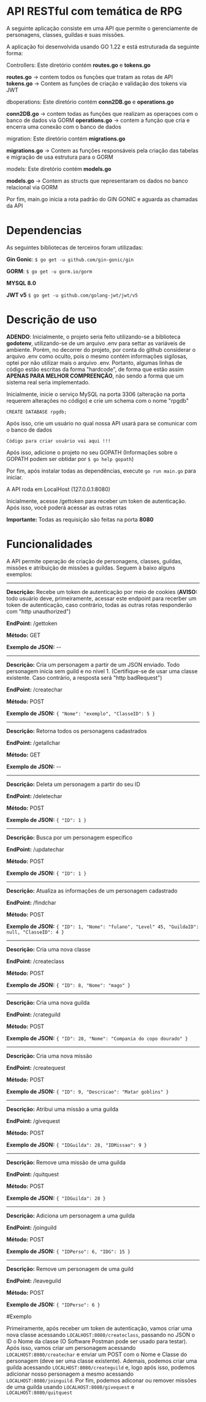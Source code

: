 # API RESTful com temática de RPG

A seguinte aplicação consiste em uma API que permite o gerenciamente de personagens, classes, guildas e suas missões.

A aplicação foi desenvolvida usando GO 1.22 e está estruturada da seguinte forma:

Controllers: Este diretório contém **routes.go** e **tokens.go**

**routes.go** -> contem todos os funções que tratam as rotas de API
**tokens.go** -> Contem as funções de criação e validação dos tokens via JWT

dboperations: Este diretório contém **conn2DB.go** e **operations.go**

**conn2DB.go** -> contem todas as funções que realizam as operaçoes com o banco de dados via GORM
**operations.go** -> contem a função que cria e encerra uma conexão com o banco de dados

migration: Este diretório contém **migrations.go**

**migrations.go** -> Contem as funções responsáveis pela criação das tabelas e migração de usa estrutura para o GORM

models: Este diretório contém **models.go**

**models.go** -> Contem as structs que representaram os dados no banco relacional via GORM

Por fim, main.go inicia a rota padrão do GIN GONIC e aguarda as chamadas da API

# Dependencias

As seguintes bibliotecas de terceiros foram utilizadas:

**Gin Gonic**: ``` $ go get -u github.com/gin-gonic/gin ```

**GORM**: ```$ go get -u gorm.io/gorm```

**MYSQL 8.0**

**JWT v5** ```$ go get -u github.com/golang-jwt/jwt/v5```

# Descrição de uso

**ADENDO**: Inicialmente, o projeto seria feito utilizando-se a biblioteca **godotenv**, utilizando-se de um arquivo .env para settar as variáveis de ambiente. Porém, no decorrer do projeto, por conta do github considerar o arquivo .env como oculto, pois o mesmo contém informações sigilosas, optei por não utilizar mais o arquivo .env. Portanto, algumas linhas de código estão escritas da forma "hardcode", de forma que estão assim **APENAS PARA MELHOR COMPREENÇÃO**, não sendo a forma que um sistema real seria implementado.

Inicialmente, inicie o serviço MySQL na porta 3306 (alteração na porta requerem alterações no código) e crie um schema com o nome "rpgdb"

```CREATE DATABASE rpgdb;```

Após isso, crie um usuário no qual nossa API usará para se comunicar com o banco de dados

```Código para criar usuário vai aqui !!!```

Após isso, adicione o projeto no seu GOPATH (Informações sobre o GOPATH podem ser obtidar por ```$ go help gopath```)

Por fim, após instalar todas as dependências, execute ```go run main.go``` para iniciar.

A API roda em LocalHost (127.0.0.1:8080)

Inicialmente, acesse /gettoken para receber um token de autenticação. Após isso, você poderá acessar as outras rotas

**Importante:** Todas as requisição são feitas na porta **8080**

# Funcionalidades

A API permite operação de criação de personagens, classes, guildas, missões e atribuição de missões a guildas. Seguem à baixo alguns exemplos:

-------------------------------------------------------------------------------------------------------------------------------------
**Descrição:** Recebe um token de autenticação por meio de cookies (**AVISO:** todo usuário deve, primeiramente, acessar este endpoint para recerber um token de autenticação, caso contrário, todas as outras rotas responderão com "http unauthorized")

**EndPoint:** /gettoken

**Método:**  GET

**Exemplo de JSON:** --

-------------------------------------------------------------------------------------------------------------------------------------
**Descrição:** Cria um personagem a partir de um JSON enviado. Todo personagem inicia sem guild e no nível 1. (Certifique-se de usar uma classe existente. Caso contrário, a resposta será "http badRequest")

**EndPoint:** /createchar

**Método:**  POST

**Exemplo de JSON:** ```{
    "Nome": "exemplo",
    "ClasseID": 5
}```

-------------------------------------------------------------------------------------------------------------------------------------
**Descrição:** Retorna todos os personagens cadastrados

**EndPoint:** /getallchar

**Método:**  GET

**Exemplo de JSON:** --

-------------------------------------------------------------------------------------------------------------------------------------
**Descrição:** Deleta um personagem a partir do seu ID

**EndPoint:** /deletechar

**Método:**  POST

**Exemplo de JSON:** ```{
    "ID": 1
}```

-------------------------------------------------------------------------------------------------------------------------------------
**Descrição:** Busca por um personagem específico

**EndPoint:** /updatechar

**Método:**  POST

**Exemplo de JSON:** ```{
    "ID": 1
}```

-------------------------------------------------------------------------------------------------------------------------------------
**Descrição:** Atualiza as informações de um personagem cadastrado

**EndPoint:** /findchar

**Método:**  POST

**Exemplo de JSON:** ```{
    "ID": 1,
    "Nome": "fulano",
    "Level" 45,
    "GuildaID": null,
    "ClasseID": 4
}```

-------------------------------------------------------------------------------------------------------------------------------------
**Descrição:** Cria uma nova classe

**EndPoint:** /createclass

**Método:**  POST

**Exemplo de JSON:** ```{
    "ID": 8,
    "Nome": "mago"
}```

-------------------------------------------------------------------------------------------------------------------------------------
**Descrição:** Cria uma nova guilda

**EndPoint:** /crateguild

**Método:**  POST

**Exemplo de JSON:** ```{
    "ID": 28,
    "Nome": "Compania do copo dourado"
}```

-------------------------------------------------------------------------------------------------------------------------------------
**Descrição:** Cria uma nova missão

**EndPoint:** /createquest

**Método:**  POST

**Exemplo de JSON:** ```{
    "ID": 9,
    "Descricao": "Matar goblins"
}```

-------------------------------------------------------------------------------------------------------------------------------------
**Descrição:** Atribui uma missão a uma guilda

**EndPoint:** /givequest

**Método:**  POST

**Exemplo de JSON:** ```{
    "IDGuilda": 28,
    "IDMissao": 9
}```

-------------------------------------------------------------------------------------------------------------------------------------
**Descrição:** Remove uma missão de uma guilda

**EndPoint:** /quitquest

**Método:**  POST

**Exemplo de JSON:** ```{
    "IDGuilda": 28
}```

-------------------------------------------------------------------------------------------------------------------------------------
**Descrição:** Adiciona um personagem a uma guilda

**EndPoint:** /joinguild

**Método:**  POST

**Exemplo de JSON:** ```{
    "IDPerso": 6,
    "IDG": 15
}```

-------------------------------------------------------------------------------------------------------------------------------------
**Descrição:** Remove um personagem de uma guild

**EndPoint:** /leaveguild

**Método:**  POST

**Exemplo de JSON:** ```{
    "IDPerso": 6
}```

#Exemplo

Primeiramente, após receber um token de autenticação, vamos criar uma nova classe acessando ```LOCALHOST:8080/createclass```, passando no JSON o ID o Nome da classe (O Software Postman pode ser usado para testar). Após isso, vamos criar um personagem acessando ```LOCALHOST:8080/createchar``` e enviar um POST com o Nome e Classe do personagem (deve ser uma classe existente). Ademais, podemos criar uma guilda acessando ```LOCALHOST:8080/createguild``` e, logo após isso, podemos adicionar nosso personagem a mesmo acessando ```LOCALHOST:8080/joinguild```. Por fim, podemos adiconar ou remover missões de uma guilda usando ```LOCALHOST:8080/givequest``` e ```LOCALHOST:8080/quitquest```
